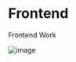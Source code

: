 # Frontend
Frontend Work

![image](https://user-images.githubusercontent.com/100128770/154942752-bbad7283-a8af-428d-b3e2-40319254f383.png)

